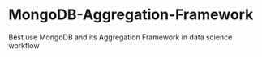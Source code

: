# MongoDB-Aggregation-Framework
 Best use MongoDB and its Aggregation Framework in data science workflow
